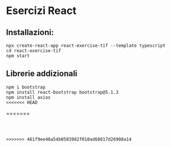 # Esercizi React

## Installazioni: 

```
npx create-react-app react-exercise-tif --template typescript
cd react-exercise-tif
npm start
```

## Librerie addizionali
```
npm i bootstrap
npm install react-bootstrap bootstrap@5.1.3
npm install axios
<<<<<<< HEAD
```
=======
```



>>>>>>> 461f9ee40a54b0583982f010ad68817d26908a14
